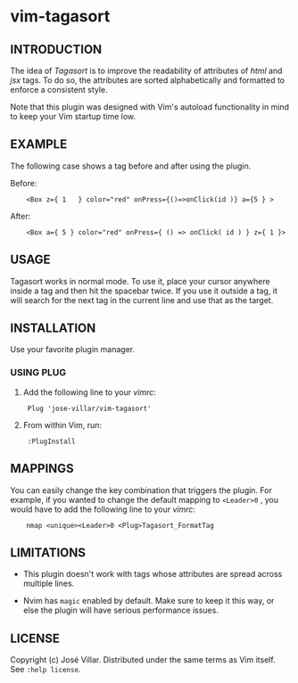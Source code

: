 # vim-tagasort

## INTRODUCTION

The idea of *Tagasort* is to improve the readability of attributes of *html*
and *jsx* tags. To do so, the attributes are sorted alphabetically and
formatted to enforce a consistent style.

Note that this plugin was designed with Vim's autoload functionality in mind to
keep your Vim startup time low.

## EXAMPLE

The following case shows a tag before and after using the plugin.

Before:

        <Box z={ 1   } color="red" onPress={()=>onClick(id )} a={5 } >

After:

        <Box a={ 5 } color="red" onPress={ () => onClick( id ) } z={ 1 }>

## USAGE

Tagasort works in normal mode. To use it, place your cursor anywhere inside a
tag and then hit the spacebar twice. If you use it outside a tag, it will
search for the next tag in the current line and use that as the target.

## INSTALLATION

Use your favorite plugin manager.

### USING PLUG

1. Add the following line to your *vimrc*:

        Plug 'jose-villar/vim-tagasort'

2. From within Vim, run:

        :PlugInstall


## MAPPINGS

You can easily change the key combination that triggers the plugin. For
example, if you wanted to change the default mapping to `<Leader>0` , you would
have to add the following line to your *vimrc*:

        nmap <unique><Leader>0 <Plug>Tagasort_FormatTag

## LIMITATIONS

- This plugin doesn't work with tags whose attributes are spread across
multiple lines.

- Nvim has `magic` enabled by default. Make sure to keep it
this way, or else the plugin will have serious performance issues.

## LICENSE

Copyright (c) José Villar. Distributed under the same terms as Vim itself. See
``:help license``.

